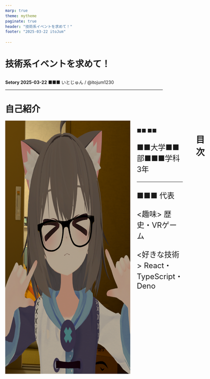 ```yaml
---
marp: true
theme: mytheme
paginate: true
header: "技術系イベントを求めて！"
footer: "2025-03-22 itoJum"

---
```

<style>
.columns {
  display: flex;
  justify-content: space-around;
}
.minitxt {
  font-size: 24px;
}
</style>

<div class="title">

# 技術系イベントを求めて！
## 
</div>
<div class="info">

**Setory 2025-03-22**
■■■ いとじゅん / @itojum1230
</div>

---

# 自己紹介
<div class="columns">
<img src="./me.png" width="400">
<div>

### ■■ ■■
<p class="minitxt">■■大学■■部■■■学科3年</p>
<hr />

<div class="minitxt">

■■■ 代表

<趣味>
歴史・VRゲーム

<好きな技術>
React・TypeScript・Deno
</div>
</div>

---
<style>
.agenda {
  padding-left: 150px;
  font-weight: bold;
}
</style>


# 目次

<div class="agenda">

- 苦悩
- 課題整理
- 解決策
- 技術系イベント紹介
- まとめ

</div>

---

# 苦悩

中四国での技術系イベントは少ない！
<div class="columns">
<div>
  <p>中四国 (47件) </p>
  <img src="./chusikoku.png" width="450">
</div>
<div>
  <p>東京 (317件)</p>
  <img src="./tokyo.png" width="450">
</div>
</div>
connpassより

---

# 苦悩
- 問題が場所だけならオンラインイベントでいいじゃないか
- しかし、個人的にZoomなどのイベントは好きじゃない
  - コミュニケーションが取りにくい
  - リアルイベントのような懇親会ができない
    - 懇親会が目的まであるのに...


---

# 課題整理

- 福岡や大阪、東京へのイベント
  - 交通費が高い！
  - 夜のイベントが多い
    - 懇親会参加で終電に間に合わないことも
- だからと言ってオンラインイベントは嫌
- 諦めるしかないのか...？

---

<div class="chapter">
  <h1>
    解決策あります。それは
  </h1>
</div>

---

<div class="chapter">
  <h1>
    VRChat
  </h1>
</div>

---

# VRChatとは？
<div class="columns">
<div>
<img src="./cursor.png" width="500">
</div>
<div>
<img src="./vrchat.png" width="500">
</div>
</div>

---

# 解決策

- VRChat内の技術系イベント
  - 家にいながら参加可能
    - 時間を気にせずに参加できる
  - 様々な分野のイベントが開催されている
  - 立場や年代を気にせずに突撃できる

---

# VRChatでの技術系イベント

<div class="columns">
<div>

## エンジニア集会
- エンジニア作業飲み集会
  - 隔週金曜日22:00～
- ハッカソン、LT会も定期開催
</div>
<div>
<img src="./engineer.png" width="500">
</div>
</div>

---

# VRChatでの技術系イベント
## ITエンジニア キャリア相談・雑談集会
<div class="columns">
<div>

- 隔週日曜日21:00～
- IT業界のキャリアの雑談や相談
- 希望者がいればLTも
- 一応、自分が副主催をしている

</div>
<div>
<img src="./itca.png" width="500">
</div>
</div>

---

# その他の技術コミュニティ
<div class="columns">
<div>

- 個人開発集会
- ITインフラ集会
- ML集会
- データサイエンティスト集会
- ゲーム開発集会
</div>
<div>
<img src="./kojin.png" width="500">
</div>
</div>

---

# まとめ

- 中四国でも技術系イベントへの参加を諦めなくてもいい！
- VRChatで場所、時間、年代の壁を超える
- VRChatには様々な分野の技術系イベントがある
- 少しでも興味を持ってくれた人へ
  - VRChatはSteamで無料でダウンロードできるのでぜひ

---

<div class="chapter">
  <h1>
    おわり
  </h1>
</div>
